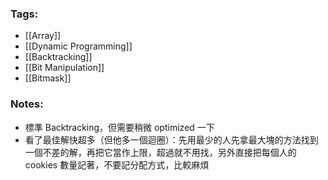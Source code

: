 ### Tags:
- [[Array]]
- [[Dynamic Programming]]
- [[Backtracking]]
- [[Bit Manipulation]]
- [[Bitmask]]
### Notes:
- 標準 Backtracking，但需要稍微 optimized 一下
- 看了最佳解快超多（但他多一個迴圈）：先用最少的人先拿最大塊的方法找到一個不差的解，再把它當作上限，超過就不用找，另外直接把每個人的 cookies 數量記著，不要記分配方式，比較麻煩

